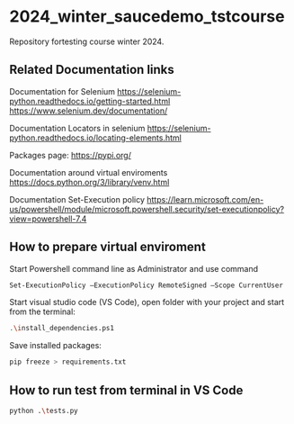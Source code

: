 # 2024_winter_saucedemo_tstcourse
Repository fortesting course winter 2024. 

## Related Documentation links
Documentation for Selenium 
https://selenium-python.readthedocs.io/getting-started.html
https://www.selenium.dev/documentation/

Documentation Locators in selenium 
https://selenium-python.readthedocs.io/locating-elements.html

Packages page:
https://pypi.org/

Documentation around virtual enviroments
https://docs.python.org/3/library/venv.html

Documentation Set-Execution policy 
https://learn.microsoft.com/en-us/powershell/module/microsoft.powershell.security/set-executionpolicy?view=powershell-7.4

## How to prepare virtual enviroment 
Start Powershell command line as Administrator and use command 
```bash
Set-ExecutionPolicy –ExecutionPolicy RemoteSigned –Scope CurrentUser
```

Start visual studio code (VS Code), open folder with your project and start from the terminal:
```bash
.\install_dependencies.ps1
```

Save installed packages:
```bash
pip freeze > requirements.txt 
```

## How to run test from terminal in VS Code
```bash
python .\tests.py 
```